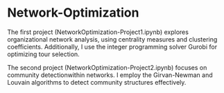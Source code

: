 # Network-Optimization
The first project (NetworkOptimization-Project1.ipynb) explores organizational network analysis, using centrality measures and clustering coefficients. Additionally, I use the integer programming solver Gurobi for optimizing tour selection.

The second project (NetworkOptimization-Project2.ipynb) focuses on community detectionwithin networks. I employ the Girvan-Newman and Louvain algorithms to detect community structures effectively.
